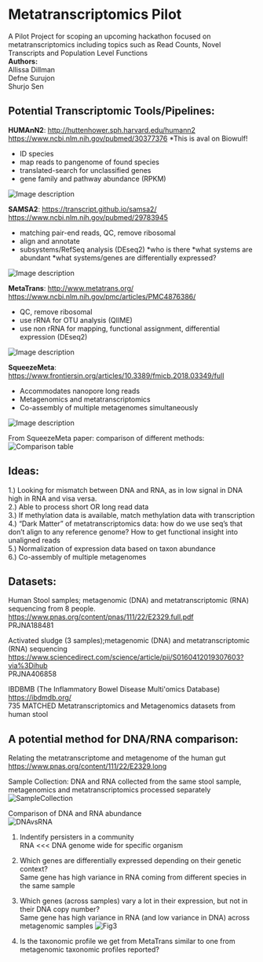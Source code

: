 # Metatranscriptomics Pilot
A Pilot Project for scoping an upcoming hackathon focused on metatranscriptomics including topics such as Read Counts, Novel Transcripts and Population Level Functions    
**Authors:**    
Allissa Dillman  
Defne Surujon    
Shurjo Sen    


## Potential Transcriptomic Tools/Pipelines:     

**HUMAnN2**: http://huttenhower.sph.harvard.edu/humann2
https://www.ncbi.nlm.nih.gov/pubmed/30377376
*This is aval on Biowulf!
* ID species
* map reads to pangenome of found species
* translated-search for unclassified genes
* gene family and pathway abundance (RPKM)

![Image description](http://huttenhower.sph.harvard.edu/sites/default/files/humann2_diamond_500x500.jpg)


**SAMSA2**: https://transcript.github.io/samsa2/ 
https://www.ncbi.nlm.nih.gov/pubmed/29783945
* matching pair-end reads, QC, remove ribosomal
* align and annotate
* subsystems/RefSeq analysis (DEseq2)
	*who is there
	*what systems are abundant
	*what systems/genes are differentially expressed?

![Image description](https://www.biorxiv.org/content/biorxiv/early/2017/09/29/195826/F1.medium.gif)

**MetaTrans**: http://www.metatrans.org/
https://www.ncbi.nlm.nih.gov/pmc/articles/PMC4876386/
* QC, remove ribosomal
* use rRNA for OTU analysis (QIIME)
* use non rRNA for mapping, functional assignment, differential expression (DEseq2)

![Image description](https://media.nature.com/m685/nature-assets/srep/2016/160523/srep26447/images_hires/srep26447-f1.jpg)

**SqueezeMeta**: https://www.frontiersin.org/articles/10.3389/fmicb.2018.03349/full    
* Accommodates nanopore long reads    
* Metagenomics and metatranscriptomics    
* Co-assembly of multiple metagenomes simultaneously    

![Image description](https://www.ncbi.nlm.nih.gov/pmc/articles/PMC6353838/bin/fmicb-09-03349-g001.jpg)

From SqueezeMeta paper: comparison of different methods:    
![Comparison table](https://www.frontiersin.org/files/Articles/425882/fmicb-09-03349-HTML/image_m/fmicb-09-03349-t001.jpg)
## Ideas:    
1.) Looking for mismatch between DNA and RNA, as in low signal in DNA high in RNA and visa versa.        
2.) Able to process short OR long read data    
3.) If methylation data is available, match methylation data with transcription     
4.) “Dark Matter” of metatranscriptomics data: how do we use seq’s that don’t align to any reference genome? How to get functional insight into unaligned reads     
5.) Normalization of expression data based on taxon abundance    
6.) Co-assembly of multiple metagenomes    

## Datasets:    
Human Stool samples; metagenomic (DNA) and metatranscriptomic (RNA) sequencing from 8 people.     
https://www.pnas.org/content/pnas/111/22/E2329.full.pdf    
PRJNA188481    
    
Activated sludge (3 samples);metagenomic (DNA) and metatranscriptomic (RNA) sequencing    
https://www.sciencedirect.com/science/article/pii/S0160412019307603?via%3Dihub    
PRJNA406858    

IBDBMB (The Inflammatory Bowel Disease Multi'omics Database)    
https://ibdmdb.org/    
735 MATCHED Metatranscriptomics and Metagenomics datasets from human stool  

## A potential method for DNA/RNA comparison: 
Relating the metatranscriptome and metagenome of the human gut    
https://www.pnas.org/content/111/22/E2329.long    

Sample Collection: DNA and RNA collected from the same stool sample, metagenomics and metatranscriptomics processed separately        
![SampleCollection](https://www.pnas.org/content/pnas/111/22/E2329/F1.medium.gif)    
    
Comparison of DNA and RNA abundance    
![DNAvsRNA](https://www.pnas.org/content/pnas/111/22/E2329/F4.medium.gif)    
    
1. Indentify persisters in a community    
    RNA <<< DNA genome wide for specific organism
2. Which genes are differentially expressed depending on their genetic context?    
    Same gene has high variance in RNA coming from different species in the same sample
3. Which genes (across samples) vary a lot in their expression, but not in their DNA copy number?     
    Same gene has high variance in RNA (and low variance in DNA) across metagenomic samples
![Fig3](https://www.pnas.org/content/pnas/111/22/E2329/F6.large.jpg?width=800&height=600&carousel=1)
    
4. Is the taxonomic profile we get from MetaTrans similar to one from metagenomic taxonomic profiles reported?    

